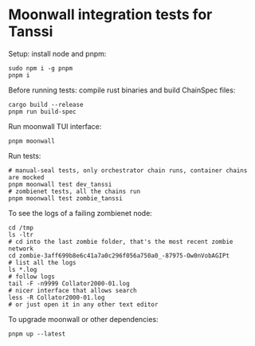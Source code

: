 # Moonwall integration tests for Tanssi

Setup: install node and pnpm:

```
sudo npm i -g pnpm
pnpm i
```

Before running tests: compile rust binaries and build ChainSpec files:

```
cargo build --release
pnpm run build-spec
```

Run moonwall TUI interface:

```
pnpm moonwall
```

Run tests:

```
# manual-seal tests, only orchestrator chain runs, container chains are mocked
pnpm moonwall test dev_tanssi
# zombienet tests, all the chains run
pnpm moonwall test zombie_tanssi
```

To see the logs of a failing zombienet node:

```
cd /tmp
ls -ltr
# cd into the last zombie folder, that's the most recent zombie network
cd zombie-3aff699b8e6c41a7a0c296f056a750a0_-87975-Ow0nVobAGIPt
# list all the logs
ls *.log
# follow logs
tail -F -n9999 Collator2000-01.log
# nicer interface that allows search
less -R Collator2000-01.log
# or just open it in any other text editor
```

To upgrade moonwall or other dependencies:

```
pnpm up --latest
```
